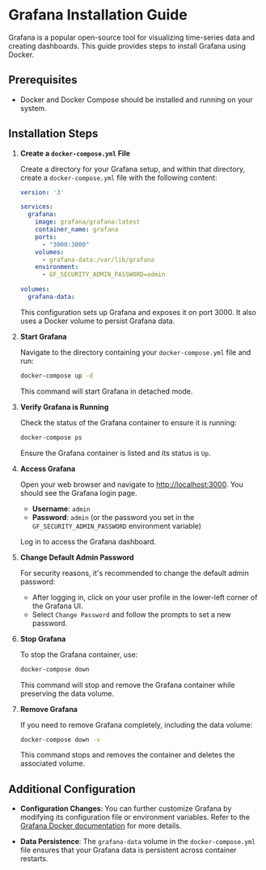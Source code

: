 # Grafana Installation Guide

Grafana is a popular open-source tool for visualizing time-series data and creating dashboards. This guide provides steps to install Grafana using Docker.

## Prerequisites

- Docker and Docker Compose should be installed and running on your system.

## Installation Steps

1. **Create a `docker-compose.yml` File**

    Create a directory for your Grafana setup, and within that directory, create a `docker-compose.yml` file with the following content:

    ```yaml
    version: '3'

    services:
      grafana:
        image: grafana/grafana:latest
        container_name: grafana
        ports:
          - "3000:3000"
        volumes:
          - grafana-data:/var/lib/grafana
        environment:
          - GF_SECURITY_ADMIN_PASSWORD=admin

    volumes:
      grafana-data:
    ```

    This configuration sets up Grafana and exposes it on port 3000. It also uses a Docker volume to persist Grafana data.

2. **Start Grafana**

    Navigate to the directory containing your `docker-compose.yml` file and run:

    ```bash
    docker-compose up -d
    ```

    This command will start Grafana in detached mode.

3. **Verify Grafana is Running**

    Check the status of the Grafana container to ensure it is running:

    ```bash
    docker-compose ps
    ```

    Ensure the Grafana container is listed and its status is `Up`.

4. **Access Grafana**

    Open your web browser and navigate to [http://localhost:3000](http://localhost:3000). You should see the Grafana login page.

    - **Username**: `admin`
    - **Password**: `admin` (or the password you set in the `GF_SECURITY_ADMIN_PASSWORD` environment variable)

    Log in to access the Grafana dashboard.

5. **Change Default Admin Password**

    For security reasons, it's recommended to change the default admin password:

    - After logging in, click on your user profile in the lower-left corner of the Grafana UI.
    - Select `Change Password` and follow the prompts to set a new password.

6. **Stop Grafana**

    To stop the Grafana container, use:

    ```bash
    docker-compose down
    ```

    This command will stop and remove the Grafana container while preserving the data volume.

7. **Remove Grafana**

    If you need to remove Grafana completely, including the data volume:

    ```bash
    docker-compose down -v
    ```

    This command stops and removes the container and deletes the associated volume.

## Additional Configuration

- **Configuration Changes**: You can further customize Grafana by modifying its configuration file or environment variables. Refer to the [Grafana Docker documentation](https://grafana.com/docs/grafana/latest/installation/docker/) for more details.

- **Data Persistence**: The `grafana-data` volume in the `docker-compose.yml` file ensures that your Grafana data is persistent across container restarts.


